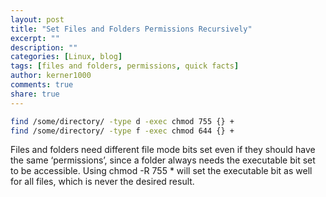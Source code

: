 ```yaml
---
layout: post
title: "Set Files and Folders Permissions Recursively"
excerpt: ""
description: ""
categories: [Linux, blog]
tags: [files and folders, permissions, quick facts]
author: kerner1000
comments: true
share: true
---
```



```bash
find /some/directory/ -type d -exec chmod 755 {} +
find /some/directory/ -type f -exec chmod 644 {} + 
```

Files and folders need different file mode bits set even if they should have the same ‘permissions’, since a folder always needs the executable bit set to be accessible. Using chmod -R 755 * will set the executable bit as well for all files, which is never the desired result.